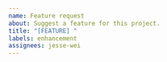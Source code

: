 ```yaml
---
name: Feature request
about: Suggest a feature for this project.
title: "[FEATURE] "
labels: enhancement
assignees: jesse-wei
---
```


